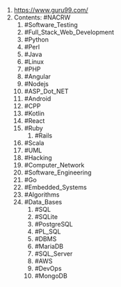 1. https://www.guru99.com/
2. Contents: #NACRW 
	1. #Software_Testing 
	2. #Full_Stack_Web_Development
	3. #Python 
	4. #Perl 
	5. #Java 
	6. #Linux 
	7. #PHP 
	8. #Angular 
	9. #Nodejs 
	10. #ASP_Dot_NET 
	11. #Android 
	12. #CPP 
	13. #Kotlin 
	14. #React 
	15. #Ruby 
		1. #Rails 
	16. #Scala 
	17. #UML 
	18. #Hacking 
	19. #Computer_Network 
	20. #Software_Engineering 
	21. #Go 
	22. #Embedded_Systems 
	23. #Algorithms 
	24. #Data_Bases 
		1. #SQL 
		2. #SQLite
		3. #PostgreSQL
		4. #PL_SQL
		5. #DBMS 
		6. #MariaDB
		7. #SQL_Server
		8. #AWS 
		9. #DevOps 
		10. #MongoDB